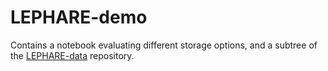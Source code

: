# LEPHARE-demo

Contains a notebook evaluating different storage options, and a subtree of the [LEPHARE-data](https://github.com/OliviaLynn/LEPHARE-data) repository.

